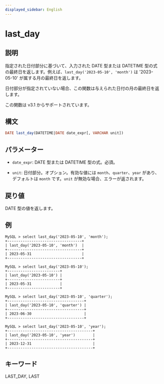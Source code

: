 ```yaml
---
displayed_sidebar: English
---
```


# last_day

## 説明

指定された日付部分に基づいて、入力された DATE 型または DATETIME 型の式の最終日を返します。例えば、`last_day('2023-05-10', 'month')` は '2023-05-10' が属する月の最終日を返します。

日付部分が指定されていない場合、この関数は与えられた日付の月の最終日を返します。

この関数は v3.1 からサポートされています。

## 構文

```SQL
DATE last_day(DATETIME|DATE date_expr[, VARCHAR unit])
```

## パラメーター

- `date_expr`: DATE 型または DATETIME 型の式。必須。

- `unit`: 日付部分。オプション。有効な値には `month`、`quarter`、`year` があり、デフォルトは `month` です。`unit` が無効な場合、エラーが返されます。

## 戻り値

DATE 型の値を返します。

## 例

```Plain
MySQL > select last_day('2023-05-10', 'month');
+----------------------------------+
| last_day('2023-05-10', 'month')  |
+----------------------------------+
| 2023-05-31                       |
+----------------------------------+

MySQL > select last_day('2023-05-10');
+------------------------+
| last_day('2023-05-10') |
+------------------------+
| 2023-05-31             |
+------------------------+

MySQL > select last_day('2023-05-10', 'quarter');
+-----------------------------------+
| last_day('2023-05-10', 'quarter') |
+-----------------------------------+
| 2023-06-30                        |
+-----------------------------------+

MySQL > select last_day('2023-05-10', 'year');
+---------------------------------------+
| last_day('2023-05-10', 'year')        |
+---------------------------------------+
| 2023-12-31                            |
+---------------------------------------+
```

## キーワード

LAST_DAY, LAST
